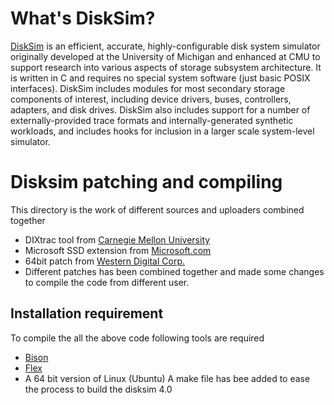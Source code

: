 # What's DiskSim?

[DiskSim](http://www.pdl.cmu.edu/DiskSim/index.shtml) is an efficient, accurate, highly-configurable disk system simulator originally developed at the University of Michigan and enhanced at CMU to support research into various aspects of storage subsystem architecture. It is written in C and requires no special system software (just basic POSIX interfaces). DiskSim includes modules for most secondary storage components of interest, including device drivers, buses, controllers, adapters, and disk drives. DiskSim also includes support for a number of externally-provided trace formats and internally-generated synthetic workloads, and includes hooks for inclusion in a larger scale system-level simulator.

# Disksim patching and compiling
This directory is the work of different sources and uploaders combined together
* DIXtrac tool from [Carnegie Mellon University](http://www.pdl.cmu.edu/DiskSim/index.shtml)
* Microsoft SSD extension from [Microsoft.com](https://www.microsoft.com/en-us/download/details.aspx?id=52332)
* 64bit patch from [Western Digital Corp.](https://github.com/westerndigitalcorporation/DiskSim)
* Different patches has been combined together and made some changes to compile the code from different user.

## Installation requirement
To compile the all the above code following tools are required
* [Bison](https://www.gnu.org/software/bison/)
* [Flex](https://github.com/westes/flex)
* A 64 bit version of Linux (Ubuntu)
A make file has bee added to ease the process to build the disksim 4.0
